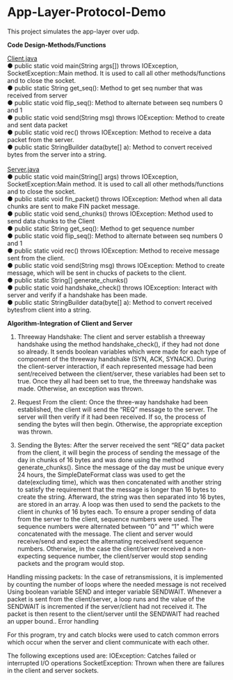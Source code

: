 # App-Layer-Protocol-Demo
This project simulates the app-layer over udp.

<b>Code Design-Methods/Functions</b> <br />

<u>Client.java</u> <br />
● public static void main(String args[]) throws IOException, SocketException::Main method. It is used to call all other methods/functions and to close the socket.<br />
● public static String get_seq(): Method to get seq number that was received from server <br />
● public static void flip_seq(): Method to alternate between seq numbers 0 and 1  <br />
● public static void send(String msg) throws IOException: Method to create and sent data packet <br />
● public static void rec() throws IOException: Method to receive a data packet from the server.  <br />
● public static StringBuilder data(byte[] a): Method to convert received bytes from the server into a string. <br /> <br />
<u>Server.java</u> <br />
● public static void main(String[] args) throws IOException, SocketException:Main method. It is used to call all other methods/functions and to close the socket.<br />
● public static void fin_packet() throws IOException: Method when all data chunks are sent to make FIN packet message.<br />
● public static void send_chunks() throws IOException: Method used to send data chunks to the Client<br />
● public static String get_seq(): Method to get sequence number<br />
● public static void flip_seq(): Method to alternate between seq numbers 0 and 1<br />
● public static void rec() throws IOException: Method to receive message sent from the client.<br />
● public static void send(String msg) throws IOException: Method to create message, which will be sent in chucks of packets to the client.<br />
● public static String[] generate_chunks() <br />
● public static void handshake_check() throws IOException: Interact with server and verify if a handshake has been made.<br />
● public static StringBuilder data(byte[] a): Method to convert received bytesfrom client into a string.<br />



<b>Algorithm-Integration of Client and Server</b>
1) Threeway Handshake: The client and server establish a threeway handshake using the method handshake_check(), if they had not done so already. It sends boolean variables which were made for each type of component of the threeway handshake (SYN, ACK, SYNACK). During the client-server interaction, if each represented message had been sent/received between the client/server, these variables had been set to true. Once they all had been set to true, the threeway handshake was made. Otherwise, an exception was thrown.

2) Request From the client: Once the three-way handshake had been established, the client will send the “REQ” message to the server. The server will then verify if it had been received. If so, the process of sending the bytes will then begin. Otherwise, the appropriate exception was thrown.

3) Sending the Bytes: After the server received the sent “REQ” data packet from the client, it will begin the process of sending the message of the day in chunks of 16 bytes and was done using the method generate_chunks(). Since the message of the day must be unique every 24 hours, the SimpleDateFormat class was used to get the date(excluding time), which was then concatenated with another string to satisfy the requirement that the message is longer than 16 bytes to create the string. Afterward, the string was then separated into 16 bytes, are stored in an array. A loop was then used to send the packets to the client in chunks of 16 bytes each. To ensure a proper sending of data from the server to the client, sequence numbers were used. The sequence numbers were alternated between “0” and “1” which were concatenated with the message. The client and server would receive/send and expect the alternating received/sent sequence numbers. Otherwise, in the case the client/server received a non-expecting sequence number, the client/server would stop sending packets and the program would stop. 

Handling missing packets: In the case of retransmissions, it is implemented by counting the number of loops where the needed message is not received Using boolean variable SEND and integer variable SENDWAIT. Whenever a packet is sent from the client/server, a loop runs and the value of the SENDWAIT is incremented if the server/client had not received it. The packet is then resent to the client/server until the SENDWAIT had reached an upper bound..
Error handling

For this program, try and catch blocks were used to catch common errors which occur when the server and client communicate with each other.

The following exceptions used are:
IOException: Catches failed or interrupted I/O operations
SocketException: Thrown when there are failures in the client and server sockets.
